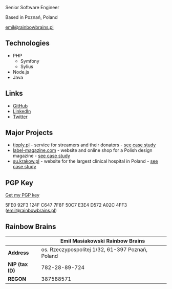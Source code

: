 Senior Software Engineer

Based in Poznań, Poland

[emil@rainbowbrains.pl](mailto:emil@rainbowbrains.pl)

## Technologies
- PHP
    - Symfony
    - Sylius
- Node.js
- Java

## Links
- [GitHub](https://github.com/EmilMassey/)
- [LinkedIn](https://www.linkedin.com/in/emil-masiakowski-73ab2ba7/)
- [Twitter](https://twitter.com/emasiakowski)

## Major Projects
- [tipply.pl](https://tipply.pl) - service for streamers and their donators - [see case study](https://empressia.co/work/tipply)
- [label-magazine.com](https://label-magazine.com/en) - website and online shop for a Polish design magazine - [see case study](https://empressia.co/work/label-magazine)
- [su.krakow.pl](https://su.krakow.pl) - website for the largest clinical hospital in Poland - [see case study](https://empressia.co/work/university-hospital-in-krakow)

## PGP Key
[Get my PGP key](pgp.asc)

5FE0 92F3 124F C647 7F8F 50C7 E3E4 D572 A02C 4FF3 (emil@rainbowbrains.pl)

## Rainbow Brains

|               | Emil Masiakowski Rainbow Brains |
| ------------- | ------------- |
| **Address** | os. Rzeczypospolitej 1/32, 61-397 Poznań, Poland |
| **NIP (tax ID)** | 782-28-89-724 |
| **REGON** | 387588571 |
